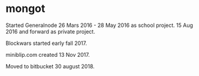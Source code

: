 # mongot

Started Generalnode 26 Mars 2016 - 28 May 2016 as school project.
15 Aug 2016 and forward as private project.

Blockwars started early fall 2017.

miniblip.com created 13 Nov 2017.

Moved to bitbucket 30 august 2018.

